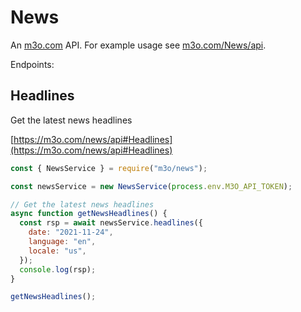 # News

An [m3o.com](https://m3o.com) API. For example usage see [m3o.com/News/api](https://m3o.com/News/api).

Endpoints:

## Headlines

Get the latest news headlines

[https://m3o.com/news/api#Headlines](https://m3o.com/news/api#Headlines)

```js
const { NewsService } = require("m3o/news");

const newsService = new NewsService(process.env.M3O_API_TOKEN);

// Get the latest news headlines
async function getNewsHeadlines() {
  const rsp = await newsService.headlines({
    date: "2021-11-24",
    language: "en",
    locale: "us",
  });
  console.log(rsp);
}

getNewsHeadlines();
```
